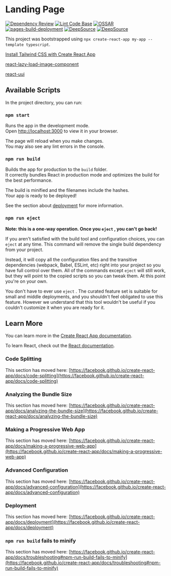 # Landing Page

[![Dependency Review](https://github.com/milliorn/Landing-Page/actions/workflows/dependency-review.yml/badge.svg)](https://github.com/milliorn/Landing-Page/actions/workflows/dependency-review.yml)
[![Lint Code Base](https://github.com/milliorn/Landing-Page/actions/workflows/super-linter.yml/badge.svg)](https://github.com/milliorn/Landing-Page/actions/workflows/super-linter.yml)
[![OSSAR](https://github.com/milliorn/Landing-Page/actions/workflows/ossar.yml/badge.svg)](https://github.com/milliorn/Landing-Page/actions/workflows/ossar.yml)
[![pages-build-deployment](https://github.com/milliorn/Landing-Page/actions/workflows/pages/pages-build-deployment/badge.svg)](https://github.com/milliorn/Landing-Page/actions/workflows/pages/pages-build-deployment)
[![DeepSource](https://deepsource.io/gh/milliorn/Landing-Page.svg/?label=active+issues&show_trend=true&token=c6fAfF33Ko5k1plSdosPj8yY)](https://deepsource.io/gh/milliorn/Landing-Page/?ref=repository-badge)
[![DeepSource](https://deepsource.io/gh/milliorn/Landing-Page.svg/?label=resolved+issues&show_trend=true&token=c6fAfF33Ko5k1plSdosPj8yY)](https://deepsource.io/gh/milliorn/Landing-Page/?ref=repository-badge)

This project was bootstrapped using `npx create-react-app my-app --template typescript`.

[Install Tailwind CSS with Create React App](https://tailwindcss.com/docs/guides/create-react-app)

[react-lazy-load-image-component](https://github.com/Aljullu/react-lazy-load-image-component)

[react-uui](https://github.com/RickBr0wn/react-uuid)

## Available Scripts

In the project directory, you can run:

### `npm start`

Runs the app in the development mode.\
Open [http://localhost:3000](http://localhost:3000) to view it in your browser.

The page will reload when you make changes.\
You may also see any lint errors in the console.

### `npm run build`

Builds the app for production to the `build` folder.\
It correctly bundles React in production mode and optimizes the build for the best performance.

The build is minified and the filenames include the hashes.\
Your app is ready to be deployed!

See the section about [deployment](https://facebook.github.io/create-react-app/docs/deployment) for more information.

### `npm run eject`

**Note: this is a one-way operation. Once you `eject` , you can't go back!**

If you aren't satisfied with the build tool and configuration choices, you can `eject` at any time. This command will remove the single build dependency from your project.

Instead, it will copy all the configuration files and the transitive dependencies (webpack, Babel, ESLint, etc) right into your project so you have full control over them. All of the commands except `eject` will still work, but they will point to the copied scripts so you can tweak them. At this point you're on your own.

You don't have to ever use `eject` . The curated feature set is suitable for small and middle deployments, and you shouldn't feel obligated to use this feature. However we understand that this tool wouldn't be useful if you couldn't customize it when you are ready for it.

## Learn More

You can learn more in the [Create React App documentation](https://facebook.github.io/create-react-app/docs/getting-started).

To learn React, check out the [React documentation](https://reactjs.org/).

### Code Splitting

This section has moved here: [https://facebook.github.io/create-react-app/docs/code-splitting](https://facebook.github.io/create-react-app/docs/code-splitting)

### Analyzing the Bundle Size

This section has moved here: [https://facebook.github.io/create-react-app/docs/analyzing-the-bundle-size](https://facebook.github.io/create-react-app/docs/analyzing-the-bundle-size)

### Making a Progressive Web App

This section has moved here: [https://facebook.github.io/create-react-app/docs/making-a-progressive-web-app](https://facebook.github.io/create-react-app/docs/making-a-progressive-web-app)

### Advanced Configuration

This section has moved here: [https://facebook.github.io/create-react-app/docs/advanced-configuration](https://facebook.github.io/create-react-app/docs/advanced-configuration)

### Deployment

This section has moved here: [https://facebook.github.io/create-react-app/docs/deployment](https://facebook.github.io/create-react-app/docs/deployment)

### `npm run build` fails to minify

This section has moved here: [https://facebook.github.io/create-react-app/docs/troubleshooting#npm-run-build-fails-to-minify](https://facebook.github.io/create-react-app/docs/troubleshooting#npm-run-build-fails-to-minify)
